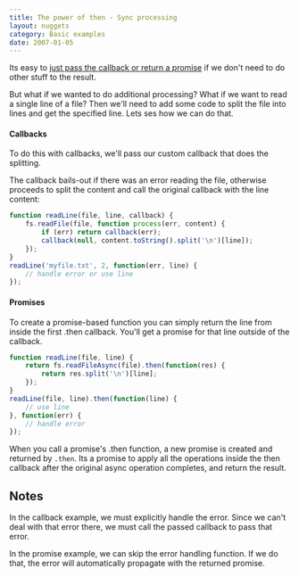 ```yaml
---
title: The power of then - Sync processing
layout: nuggets
category: Basic examples
date: 2007-01-05
---
```


Its easy to [just pass the callback or return a promise](02-creating-new-functions.html) 
if we don't need to do other stuff to the result. 

But what if we wanted to do additional processing? What if we want to read a 
single line of a file? Then we'll need to add some code to split the file into 
lines and get the specified line. Lets ses how we can do that.

#### Callbacks

To do this with callbacks, we'll pass our custom callback that does the 
splitting. 

The callback bails-out if there was an error reading the file,
otherwise proceeds to split the content and call the original callback with 
the line content:

```js
function readLine(file, line, callback) {
	fs.readFile(file, function process(err, content) {
		if (err) return callback(err);
		callback(null, content.toString().split('\n')[line]);
	}); 
}
readLine('myfile.txt', 2, function(err, line) {
	// handle error or use line
});
```

#### Promises

To create a promise-based function you can simply return the line from inside
the first .then callback. You'll get a promise for that line outside of the 
callback.

```js
function readLine(file, line) {
	return fs.readFileAsync(file).then(function(res) {
		return res.split('\n')[line];
	});
}
readLine(file, line).then(function(line) {
	// use line
}, function(err) {
	// handle error
});
```

When you call a promise's .then function, a new promise is created and returned 
by `.then`. Its a promise to apply all the operations inside the then callback 
after the original async operation completes, and return the result.


## Notes

In the callback example, we must explicitly handle the error. Since we can't
deal with that error there, we must call the passed callback to pass that error. 

In the promise example, we can skip the error handling function. If we do that,
the error will automatically propagate with the returned promise.
